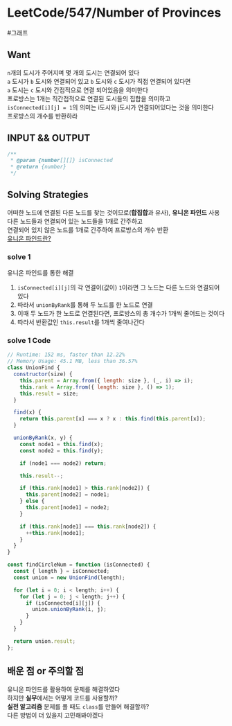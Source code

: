 # LeetCode/547/Number of Provinces

#그래프

## Want

`n`개의 도시가 주어지며 몇 개의 도시는 연결되어 있다  
`a` 도시가 `b` 도시와 연결되어 있고 `b` 도시와 `c` 도시가 직접 연결되어 있다면  
`a` 도시는 `c` 도시와 간접적으로 연결 되어있음을 의미한다  
프로방스는 1개는 직간접적으로 연결된 도시들의 집합을 의미하고  
`isConnected[i][j] = 1`의 의미는 i도시와 j도시가 연결되어있다는 것을 의미한다  
프로방스의 개수를 반환하라

## INPUT && OUTPUT

```js
/**
 * @param {number[][]} isConnected
 * @return {number}
 */
```

## Solving Strategies

어떠한 노드에 연결된 다른 노드를 찾는 것이므로(**합집합**과 유사), **유니온 파인드** 사용  
다른 노드들과 연결되어 있는 노드들을 1개로 간주하고  
연결되어 있지 않은 노드를 1개로 간주하여 프로방스의 개수 반환  
[유니온 파인드란?](https://github.com/Collection50/Algorithm-DataStructure/blob/master/Union%20Find.md)

### solve 1

유니온 파인드를 통한 해결

1. `isConnected[i][j]`의 각 연결이(값이) `1`이라면 그 노드는 다른 노드와 연결되어 있다
2. 따라서 `unionByRank`를 통해 두 노드를 한 노드로 연결
3. 이때 두 노드가 한 노드로 연결된다면, 프로방스의 총 개수가 1개씩 줄어드는 것이다
4. 따라서 반환값인 `this.result`를 1개씩 줄여나간다

### solve 1 Code

```js
// Runtime: 152 ms, faster than 12.22%
// Memory Usage: 45.1 MB, less than 36.57%
class UnionFind {
  constructor(size) {
    this.parent = Array.from({ length: size }, (_, i) => i);
    this.rank = Array.from({ length: size }, () => 1);
    this.result = size;
  }

  find(x) {
    return this.parent[x] === x ? x : this.find(this.parent[x]);
  }

  unionByRank(x, y) {
    const node1 = this.find(x);
    const node2 = this.find(y);

    if (node1 === node2) return;

    this.result--;

    if (this.rank[node1] > this.rank[node2]) {
      this.parent[node2] = node1;
    } else {
      this.parent[node1] = node2;
    }

    if (this.rank[node1] === this.rank[node2]) {
      ++this.rank[node1];
    }
  }
}

const findCircleNum = function (isConnected) {
  const { length } = isConnected;
  const union = new UnionFind(length);

  for (let i = 0; i < length; i++) {
    for (let j = 0; j < length; j++) {
      if (isConnected[i][j]) {
        union.unionByRank(i, j);
      }
    }
  }

  return union.result;
};
```

## 배운 점 or 주의할 점

유니온 파인드를 활용하여 문제를 해결하였다  
하지만 **실무**에서는 어떻게 코드를 사용할까?  
**실전 알고리즘** 문제를 풀 때도 `class`를 만들어 해결할까?  
다른 방법이 더 있을지 고민해봐야겠다
